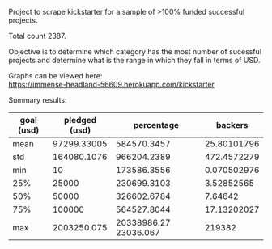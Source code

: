 Project to scrape kickstarter for a sample of >100% funded successful projects. 

Total count 2387.
  
Objective is to determine which category has the most number of sucessful projects and determine what is the range in which they fall in terms of USD.  
  
Graphs can be viewed here:  
https://immense-headland-56609.herokuapp.com/kickstarter  
  
Summary results:  
  
|goal (usd)| 	pledged (usd)| 	percentage| 	backers|
|--|--|--|--|
|mean| 	97299.33005| 	584570.3457| 	25.80101796| 	5237.093004|
|std| 	164080.1076| 	966204.2389| 	472.4572279| 	9735.562094|
|min| 	10| 	173586.3556| 	0.070502976| 	36|
|25%| 	25000| 	230699.3103| 	3.52852565| 	1510.5|
|50%| 	50000| 	326602.6784| 	7.64642| 	2926|
|75%| 	100000| 	564527.8044| 	17.13202027| 	5601|
|max| 	2003250.075| 	20338986.27 	23036.067| 	219382|
